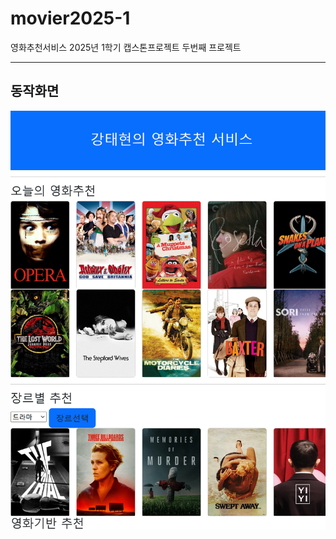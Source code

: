 # movier2025-1
영화추천서비스 2025년 1학기 캡스톤프로젝트 두번째 프로젝트
<hr>
<h2>동작화면</h2>
<img src = "moviescreenshot.png">
